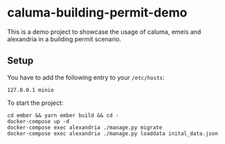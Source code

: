 # caluma-building-permit-demo

This is a demo project to showcase the usage of caluma, emeis and alexandria in
a building permit scenario.

## Setup
You have to add the following entry to your `/etc/hosts`:
```
127.0.0.1 minio
```

To start the project:
```
cd ember && yarn ember build && cd -
docker-compose up -d
docker-compose exec alexandria ./manage.py migrate
docker-compose exec alexandria ./manage.py loaddata inital_data.json
```

